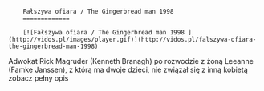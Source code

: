 
        Fałszywa ofiara / The Gingerbread man 1998 
        =============
        
        [![Fałszywa ofiara / The Gingerbread man 1998 ](http://vidos.pl/images/player.gif)](http://vidos.pl/falszywa-ofiara-the-gingerbread-man-1998)
        
        
 Adwokat Rick Magruder (Kenneth Branagh) po rozwodzie z żoną Leeanne (Famke Janssen), z którą ma dwoje dzieci, nie związał się z inną kobietą zobacz pełny opis
    